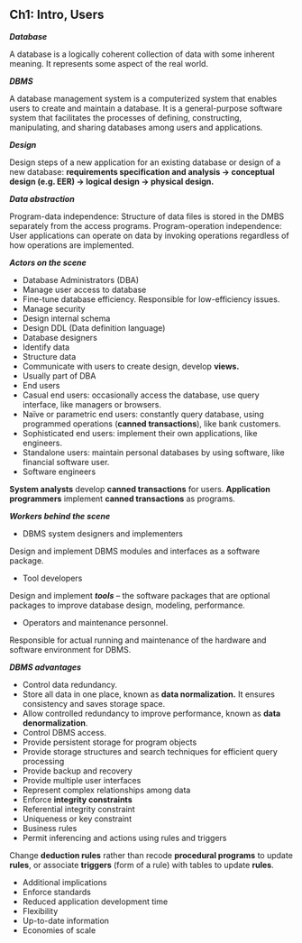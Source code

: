 ## **Ch1: Intro, Users**
***Database***

A database is a logically coherent collection of data with some inherent meaning. It represents some aspect of the real world.

***DBMS***

A database management system is a computerized system that enables users to create and maintain a database. It is a general-purpose software system that facilitates the processes of defining, constructing, manipulating, and sharing databases among users and applications.

***Design***

Design steps of a new application for an existing database or design of a new database: **requirements specification and analysis -> conceptual design (e.g. EER) -> logical design -> physical design.** 

***Data abstraction***

Program-data independence: Structure of data files is stored in the DMBS separately from the access programs. Program-operation independence: User applications can operate on data by invoking operations regardless of how operations are implemented.

***Actors on the scene***

- Database Administrators (DBA)
- Manage user access to database
- Fine-tune database efficiency. Responsible for low-efficiency issues.
- Manage security
- Design internal schema
- Design DDL (Data definition language)
- Database designers
- Identify data
- Structure data
- Communicate with users to create design, develop **views.**
- Usually part of DBA
- End users
- Casual end users: occasionally access the database, use query interface, like managers or browsers.
- Naïve or parametric end users: constantly query database, using programmed operations (**canned transactions**), like bank customers.
- Sophisticated end users: implement their own applications, like engineers.
- Standalone users: maintain personal databases by using software, like financial software user.
- Software engineers

**System analysts** develop **canned transactions** for users. **Application programmers** implement **canned transactions** as programs.

***Workers behind the scene***

- DBMS system designers and implementers

Design and implement DBMS modules and interfaces as a software package.

- Tool developers

Design and implement ***tools*** – the software packages that are optional packages to improve database design, modeling, performance.

- Operators and maintenance personnel.

Responsible for actual running and maintenance of the hardware and software environment for DBMS.

***DBMS advantages***

- Control data redundancy.
- Store all data in one place, known as **data normalization.** It ensures consistency and saves storage space. 
- Allow controlled redundancy to improve performance, known as **data denormalization**.
- Control DBMS access.
- Provide persistent storage for program objects
- Provide storage structures and search techniques for efficient query processing
- Provide backup and recovery
- Provide multiple user interfaces
- Represent complex relationships among data
- Enforce **integrity constraints**
- Referential integrity constraint
- Uniqueness or key constraint
- Business rules
- Permit inferencing and actions using rules and triggers

Change **deduction rules** rather than recode **procedural programs** to update **rules**, or associate **triggers** (form of a rule) with tables to update **rules**.

- Additional implications
- Enforce standards
- Reduced application development time
- Flexibility
- Up-to-date information
- Economies of scale



